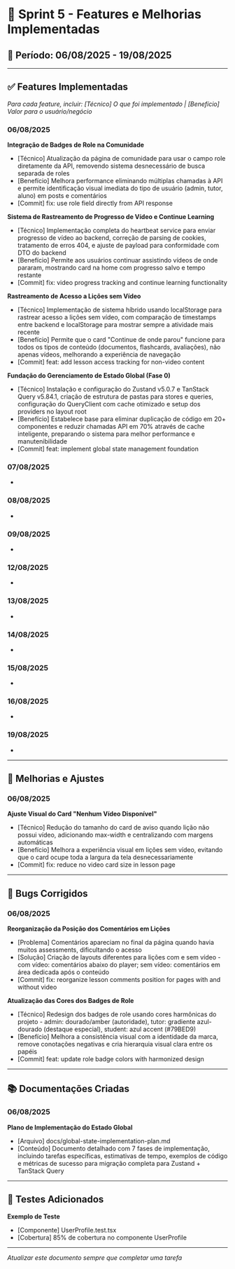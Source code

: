 # 🚀 Sprint 5 - Features e Melhorias Implementadas

## 📅 Período: 06/08/2025 - 19/08/2025

---

## ✅ Features Implementadas

_Para cada feature, incluir: [Técnico] O que foi implementado | [Benefício] Valor para o usuário/negócio_

### 06/08/2025

**Integração de Badges de Role na Comunidade**
- [Técnico] Atualização da página de comunidade para usar o campo role diretamente da API, removendo sistema desnecessário de busca separada de roles
- [Benefício] Melhora performance eliminando múltiplas chamadas à API e permite identificação visual imediata do tipo de usuário (admin, tutor, aluno) em posts e comentários
- [Commit] fix: use role field directly from API response

**Sistema de Rastreamento de Progresso de Vídeo e Continue Learning**
- [Técnico] Implementação completa do heartbeat service para enviar progresso de vídeo ao backend, correção de parsing de cookies, tratamento de erros 404, e ajuste de payload para conformidade com DTO do backend
- [Benefício] Permite aos usuários continuar assistindo vídeos de onde pararam, mostrando card na home com progresso salvo e tempo restante
- [Commit] fix: video progress tracking and continue learning functionality

**Rastreamento de Acesso a Lições sem Vídeo**
- [Técnico] Implementação de sistema híbrido usando localStorage para rastrear acesso a lições sem vídeo, com comparação de timestamps entre backend e localStorage para mostrar sempre a atividade mais recente
- [Benefício] Permite que o card "Continue de onde parou" funcione para todos os tipos de conteúdo (documentos, flashcards, avaliações), não apenas vídeos, melhorando a experiência de navegação
- [Commit] feat: add lesson access tracking for non-video content

**Fundação do Gerenciamento de Estado Global (Fase 0)**
- [Técnico] Instalação e configuração do Zustand v5.0.7 e TanStack Query v5.84.1, criação de estrutura de pastas para stores e queries, configuração do QueryClient com cache otimizado e setup dos providers no layout root
- [Benefício] Estabelece base para eliminar duplicação de código em 20+ componentes e reduzir chamadas API em 70% através de cache inteligente, preparando o sistema para melhor performance e manutenibilidade
- [Commit] feat: implement global state management foundation

### 07/08/2025

-

### 08/08/2025

-

### 09/08/2025

-

### 12/08/2025

-

### 13/08/2025

-

### 14/08/2025

-

### 15/08/2025

-

### 16/08/2025

-

### 19/08/2025

-

---

## 🔧 Melhorias e Ajustes

### 06/08/2025

**Ajuste Visual do Card "Nenhum Vídeo Disponível"**
- [Técnico] Redução do tamanho do card de aviso quando lição não possui vídeo, adicionando max-width e centralizando com margens automáticas
- [Benefício] Melhora a experiência visual em lições sem vídeo, evitando que o card ocupe toda a largura da tela desnecessariamente
- [Commit] fix: reduce no video card size in lesson page

---

## 🐛 Bugs Corrigidos

### 06/08/2025

**Reorganização da Posição dos Comentários em Lições**
- [Problema] Comentários apareciam no final da página quando havia muitos assessments, dificultando o acesso
- [Solução] Criação de layouts diferentes para lições com e sem vídeo - com vídeo: comentários abaixo do player; sem vídeo: comentários em área dedicada após o conteúdo
- [Commit] fix: reorganize lesson comments position for pages with and without video

**Atualização das Cores dos Badges de Role**
- [Técnico] Redesign dos badges de role usando cores harmônicas do projeto - admin: dourado/amber (autoridade), tutor: gradiente azul-dourado (destaque especial), student: azul accent (#79BED9)
- [Benefício] Melhora a consistência visual com a identidade da marca, remove conotações negativas e cria hierarquia visual clara entre os papéis
- [Commit] feat: update role badge colors with harmonized design

---

## 📚 Documentações Criadas

### 06/08/2025

**Plano de Implementação do Estado Global**
- [Arquivo] docs/global-state-implementation-plan.md
- [Conteúdo] Documento detalhado com 7 fases de implementação, incluindo tarefas específicas, estimativas de tempo, exemplos de código e métricas de sucesso para migração completa para Zustand + TanStack Query

---

## 🧪 Testes Adicionados

**Exemplo de Teste**
- [Componente] UserProfile.test.tsx
- [Cobertura] 85% de cobertura no componente UserProfile

---

_Atualizar este documento sempre que completar uma tarefa_
